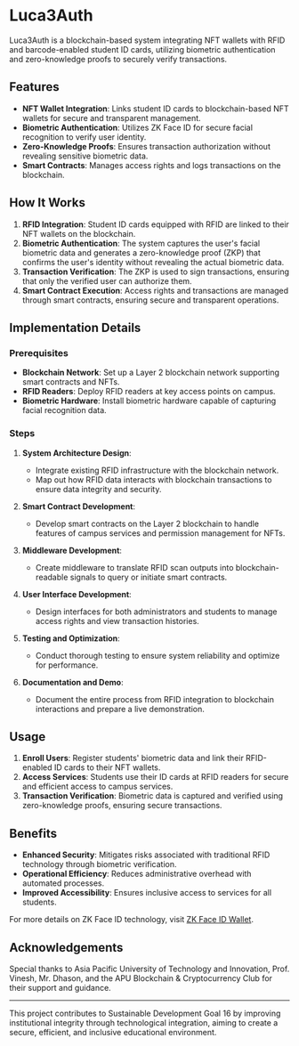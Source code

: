 # Luca3Auth

Luca3Auth is a blockchain-based system integrating NFT wallets with RFID and barcode-enabled student ID cards, utilizing biometric authentication and zero-knowledge proofs to securely verify transactions.

## Features

- **NFT Wallet Integration**: Links student ID cards to blockchain-based NFT wallets for secure and transparent management.
- **Biometric Authentication**: Utilizes ZK Face ID for secure facial recognition to verify user identity.
- **Zero-Knowledge Proofs**: Ensures transaction authorization without revealing sensitive biometric data.
- **Smart Contracts**: Manages access rights and logs transactions on the blockchain.

## How It Works

1. **RFID Integration**: Student ID cards equipped with RFID are linked to their NFT wallets on the blockchain.
2. **Biometric Authentication**: The system captures the user's facial biometric data and generates a zero-knowledge proof (ZKP) that confirms the user's identity without revealing the actual biometric data.
3. **Transaction Verification**: The ZKP is used to sign transactions, ensuring that only the verified user can authorize them.
4. **Smart Contract Execution**: Access rights and transactions are managed through smart contracts, ensuring secure and transparent operations.

## Implementation Details

### Prerequisites

- **Blockchain Network**: Set up a Layer 2 blockchain network supporting smart contracts and NFTs.
- **RFID Readers**: Deploy RFID readers at key access points on campus.
- **Biometric Hardware**: Install biometric hardware capable of capturing facial recognition data.

### Steps

1. **System Architecture Design**:
   - Integrate existing RFID infrastructure with the blockchain network.
   - Map out how RFID data interacts with blockchain transactions to ensure data integrity and security.

2. **Smart Contract Development**:
   - Develop smart contracts on the Layer 2 blockchain to handle features of campus services and permission management for NFTs.

3. **Middleware Development**:
   - Create middleware to translate RFID scan outputs into blockchain-readable signals to query or initiate smart contracts.

4. **User Interface Development**:
   - Design interfaces for both administrators and students to manage access rights and view transaction histories.

5. **Testing and Optimization**:
   - Conduct thorough testing to ensure system reliability and optimize for performance.

6. **Documentation and Demo**:
   - Document the entire process from RFID integration to blockchain interactions and prepare a live demonstration.

## Usage

1. **Enroll Users**: Register students' biometric data and link their RFID-enabled ID cards to their NFT wallets.
2. **Access Services**: Students use their ID cards at RFID readers for secure and efficient access to campus services.
3. **Transaction Verification**: Biometric data is captured and verified using zero-knowledge proofs, ensuring secure transactions.

## Benefits

- **Enhanced Security**: Mitigates risks associated with traditional RFID technology through biometric verification.
- **Operational Efficiency**: Reduces administrative overhead with automated processes.
- **Improved Accessibility**: Ensures inclusive access to services for all students.

For more details on ZK Face ID technology, visit [ZK Face ID Wallet](https://hackmd.io/@knownothing/zk-face-id).

## Acknowledgements

Special thanks to Asia Pacific University of Technology and Innovation, Prof. Vinesh, Mr. Dhason, and the APU Blockchain & Cryptocurrency Club for their support and guidance.

---

This project contributes to Sustainable Development Goal 16 by improving institutional integrity through technological integration, aiming to create a secure, efficient, and inclusive educational environment.
